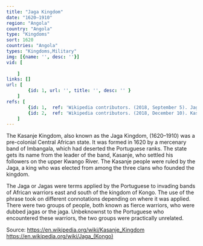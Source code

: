 ```yaml
---
title: "Jaga Kingdom"
date: "1620–1910"
region: "Angola"
country: "Angola" 
type: "Kingdoms"
sort: 1620
countries: "Angola"
types: "Kingdoms,Military"
img: [{name: '', desc: ''}]
vid: [
        
    ]
links: []
url: [
        {id: 1, url: '', title: '', desc: '' }
    ]
refs: [
        {id: 1,  ref: 'Wikipedia contributors. (2018, September 5). Jaga (Kongo). In Wikipedia, The Free Encyclopedia. Retrieved 20:12, February 3, 2019, from ', url: 'https://en.wikipedia.org/w/index.php?title=Jaga_(Kongo)&oldid=858199299'},
        {id: 2,  ref: 'Wikipedia contributors. (2018, December 10). Kasanje Kingdom. In Wikipedia, The Free Encyclopedia. Retrieved 20:13, February 3, 2019, from ', url: 'https://en.wikipedia.org/w/index.php?title=Kasanje_Kingdom&oldid=873026424'}
    ]
---
```

The Kasanje Kingdom, also known as the Jaga Kingdom, (1620–1910) was a pre-colonial Central African state. It was formed in 1620 by a mercenary band of Imbangala, which had deserted the Portuguese ranks. The state gets its name from the leader of the band, Kasanje, who settled his followers on the upper Kwango River. The Kasanje people were ruled by the Jaga, a king who was elected from among the three clans who founded the kingdom.

The Jaga or Jagas were terms applied by the Portuguese to invading bands of African warriors east and south of the kingdom of Kongo. The use of the phrase took on different connotations depending on where it was applied. There were two groups of people, both known as fierce warriors, who were dubbed jagas or the jaga. Unbeknownst to the Portuguese who encountered these warriors, the two groups were practically unrelated.

Source:
https://en.wikipedia.org/wiki/Kasanje_Kingdom
https://en.wikipedia.org/wiki/Jaga_(Kongo)